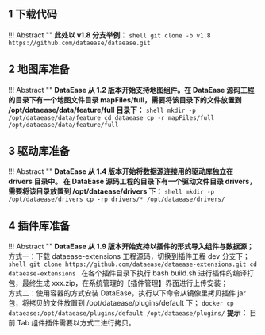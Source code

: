 ## 1 下载代码

!!! Abstract ""
	**此处以 v1.8 分支举例：**
	```shell
	git clone -b v1.8 https://github.com/dataease/dataease.git
	```

## 2 地图库准备

!!! Abstract ""
	**DataEase 从 1.2 版本开始支持地图组件。在 DataEase 源码工程的目录下有一个地图文件目录 mapFiles/full，需要将该目录下的文件放置到 /opt/dataease/data/feature/full 目录下：**
	```shell
	mkdir -p /opt/dataease/data/feature
	cd dataease
	cp -r mapFiles/full /opt/dataease/data/feature/full
	```

## 3 驱动库准备

!!! Abstract ""
	**DataEase 从 1.4 版本开始将数据源连接用的驱动库独立在 drivers 目录中。 在 DataEase 源码工程的目录下有一个驱动文件目录 drivers，需要将该目录放置到 /opt/dataease/drivers 下：**
	```shell
	mkdir -p /opt/dataease/drivers
	cp -rp drivers/* /opt/dataease/drivers/
	```

## 4 插件库准备

!!! Abstract ""
	**DataEase 从 1.9 版本开始支持以插件的形式导入组件与数据源；**  
	方式一：下载 dataease-extensions 工程源码，切换到插件工程 dev 分支下；
	```shell
	git clone https://github.com/dataease/dataease-extensions.git
	cd dataease-extensions
	```
	在各个插件目录下执行 bash build.sh 进行插件的编译打包，最终生成 xxx.zip，在系统管理的【插件管理】界面进行上传安装；  
	方式二：使用容器的方式安装 DataEase，执行以下命令从镜像里拷贝插件 jar 包，将拷贝的文件放置到 /opt/dataease/plugins/default 下；
	```
	docker cp dataease:/opt/dataease/plugins/default /opt/dataease/plugins/
	```
	**提示：** 目前 Tab 组件插件需要以方式二进行拷贝。